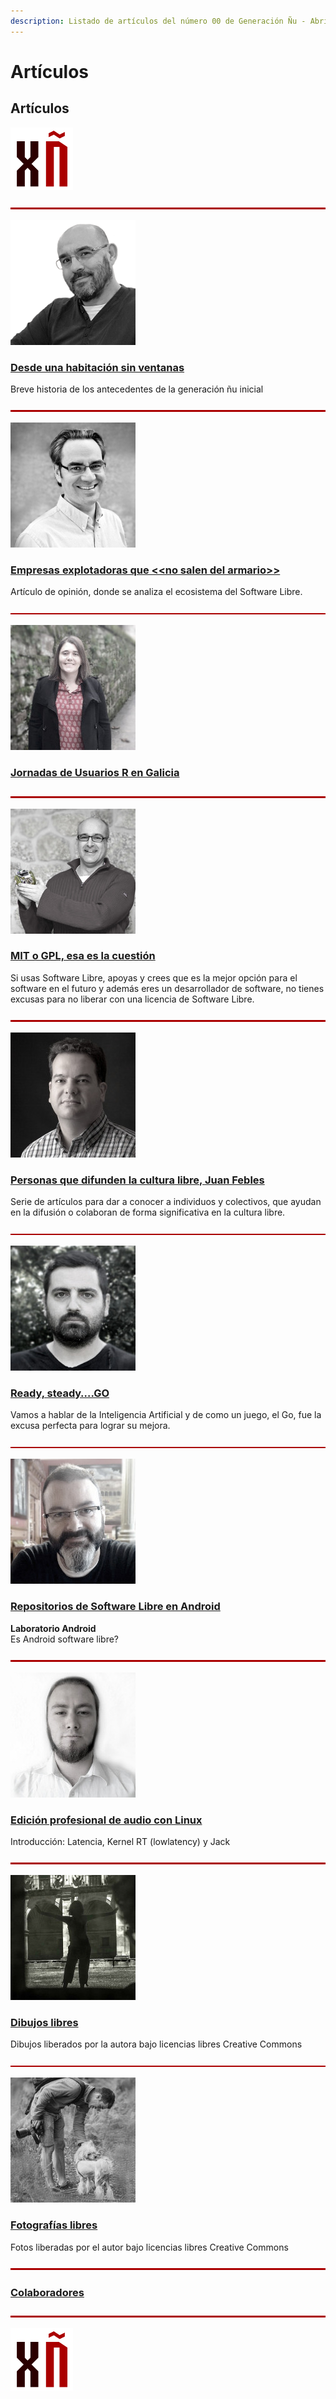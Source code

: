 ```yaml
---
description: Listado de artículos del número 00 de Generación Ñu - Abril 2018
---
```


# Artículos

## Artículos

![](.gitbook/assets/assets-2f-ladc3t793wmnmowrnbv-2f-laj5yysrogrjbyfb_du-2f-laj609sfo6bwtaspqiz-2flogo-100x100.png)

![](.gitbook/assets/image%20%2861%29.png)



![huangho - \# about me: import PATH=PATH$:learn/use/enjoy/analyze export PATH=PATH$:teach/share/enharce/bin](.gitbook/assets/image%20%2858%29.png)

### [Desde una habitación sin ventanas](desde-una-habitacion-sin-ventanas.md)

Breve historia de los antecedentes de la generación ñu inicial

![](.gitbook/assets/image%20%2831%29.png)



![Carlos Rodr&#xED;guez - Gerente de  Librebit. Forma parte de la Red Gallega de Ciberseguridad. Dirige proyectos de Administraci&#xF3;n de Sistemas Inform&#xE1;ticos. Est&#xE1; certificado como  migrador profesional de  LibreOffice](.gitbook/assets/image%20%2845%29.png)

### [Empresas explotadoras que &lt;&lt;no salen del armario&gt;&gt;](empresas-explotadoras-que-less-than-less-than-no-salen-del-armario-greater-than-greater-than.md)

 Artículo de opinión, donde se analiza el ecosistema del Software Libre.

![](.gitbook/assets/image%20%2852%29.png)



![Mar&#xED;a Jos&#xE9;  Ginzo -  Matem&#xE1;tica, estad&#xED;stica y desarrolladora de software, principalmente con  R para an&#xE1;lisis estad&#xED;stico](.gitbook/assets/image%20%2866%29.png)

### [Jornadas de Usuarios R en Galicia](jornadas-de-usuarios-r-en-galicia.md)

![](.gitbook/assets/image%20%2819%29.png)



![Rafa Couto -  AKA  caligari. Desarrollador y sysadmin de Software Libre y sistemas GNU/Linux. Se apunta a todas las guerras \(con el rango de zapador y picador de c&#xF3;digo\) relacionadas con el FLOSS y OpenHW](.gitbook/assets/image%20%2863%29.png)

### [MIT o GPL, esa es la cuestión](mit-o-gpl-esa-es-la-cuestion.md)

Si usas Software Libre, apoyas y crees que es la mejor opción para el software en el futuro y además eres un desarrollador de software, no tienes excusas para no liberar con una licencia de Software Libre.

![](.gitbook/assets/image%20%2811%29.png)



![Jorge Lama - friki confesado, productor de podcasting con ganas volverse Content curator. Defensor de la Cultura Libre](.gitbook/assets/image%20%2864%29.png)

### [Personas que difunden la cultura libre, Juan Febles](personas-que-difunden-la-cultura-libre-juan-febles.md)

Serie de artículos para dar a conocer a individuos y colectivos, que ayudan en la difusión o colaboran de forma significativa en la cultura libre.

![](.gitbook/assets/image%20%2850%29.png)



![Jose Manuel  Send&#xED;n \(kuartillo\) - Licenciado en Derecho, friki de todo lo que una derecho y tecnolog&#xED;a. Defensor del software libre y del libre acceso a la cultura](.gitbook/assets/image%20%2846%29.png)

### [Ready, steady….GO](ready-steady....go.md)

 Vamos a hablar de la Inteligencia Artificial y de como un juego, el Go, fue la excusa perfecta para lograr su mejora.

![](.gitbook/assets/image%20%2873%29.png)



![Miguel &#xC1;ngel Rodr&#xED;guez Mu&#xED;&#xF1;os - T&#xE9;cnico Inform&#xE1;tico de profesi&#xF3;n. Caballero andante del Software Libre por vocaci&#xF3;n y m&#xFA;sico amateur por afici&#xF3;n](.gitbook/assets/image%20%2876%29.png)

### [ Repositorios de Software Libre en Android​](repositorios-de-software-libre-en-android.md)

 **Laboratorio Android**  
Es Android software libre?

![](.gitbook/assets/image%20%287%29.png)



![Alejandro Rodr&#xED;guez Antol&#xED;n - Grado en Musicolog&#xED;a y M&#xE1;ster en M&#xFA;sica y Artes Esc&#xE9;nicas por la Universidad Aut&#xF3;noma de Madrid. Guitarrista y entusiasta de todo lo relacionado con la m&#xFA;sica, la tecnolog&#xED;a y el  M&#xE9;tal](.gitbook/assets/image%20%2815%29.png)

### [ ​Edición profesional de audio con Linux​](edicion-profesional-de-audio-con-linux.md)

Introducción: Latencia, Kernel RT \(lowlatency\) y Jack

![](.gitbook/assets/image%20%2859%29.png)



![Elsa Mart&#xED;nez - S&#xF3;lo trabaja por amor al arte. Busca la poes&#xED;a en lo cotidiano y lo inefable en la pintura](.gitbook/assets/image%20%2857%29.png)

### [Dibujos libres](dibujos-libres.md)

 Dibujos liberados por la autora bajo licencias libres Creative Commons

![](.gitbook/assets/image%20%2880%29.png)



![Guillermo Garabatos - Trotamundos, viajero profesional del transporte, con rango de oficial de primera en la soldadura,  apasionado de los animales y de la fotograf&#xED;a](.gitbook/assets/image%20%2810%29.png)

### [Fotografías libres](fotografias-libres.md)

Fotos liberadas por el autor bajo licencias libres Creative Commons  


![](.gitbook/assets/image%20%2872%29.png)

### [Colaboradores](colaboradores.md)

![](.gitbook/assets/image%20%2837%29.png)

![Contenidos bajo la licencia Creative Commons BY - SA 4.0, excepto donde se aplique CC0 Public Domain](.gitbook/assets/image%20%2826%29.png)

